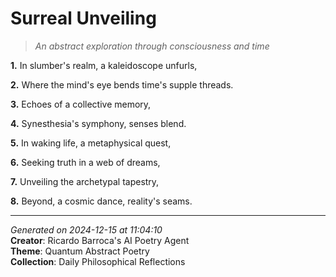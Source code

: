 # Surreal Unveiling

> *An abstract exploration through consciousness and time*

**1.** In slumber's realm, a kaleidoscope unfurls,


**2.** Where the mind's eye bends time's supple threads.


**3.** Echoes of a collective memory,


**4.** Synesthesia's symphony, senses blend.


**5.** In waking life, a metaphysical quest,


**6.** Seeking truth in a web of dreams,


**7.** Unveiling the archetypal tapestry,


**8.** Beyond, a cosmic dance, reality's seams.



---

*Generated on 2024-12-15 at 11:04:10*  
**Creator**: Ricardo Barroca's AI Poetry Agent  
**Theme**: Quantum Abstract Poetry  
**Collection**: Daily Philosophical Reflections

